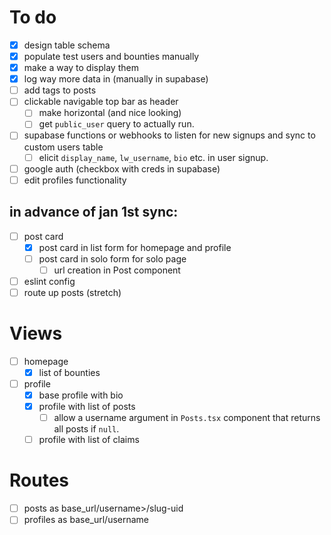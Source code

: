# To do

- [x] design table schema
- [x] populate test users and bounties manually
- [x] make a way to display them 
- [x] log way more data in (manually in supabase)
- [ ] add tags to posts
- [ ] clickable navigable top bar as header 
  - [ ] make horizontal (and nice looking) 
  - [ ] get `public_user` query to actually run. 
- [ ] supabase functions or webhooks to listen for new signups and sync to custom users table
  - [ ] elicit `display_name`, `lw_username`, `bio` etc. in user signup. 
- [ ] google auth (checkbox with creds in supabase)
- [ ] edit profiles functionality

## in advance of jan 1st sync: 
- [ ] post card
  - [x] post card in list form for homepage and profile
  - [ ] post card in solo form for solo page
    - [ ] url creation in Post component
- [ ] eslint config
- [ ] route up posts (stretch) 

# Views
- [ ] homepage
  - [x] list of bounties
- [ ] profile
  - [x] base profile with bio
  - [x] profile with list of posts
    - [ ] allow a username argument in `Posts.tsx` component that returns all posts if `null`.
  - [ ] profile with list of claims

# Routes
- [ ] posts as base_url/username>/slug-uid
- [ ] profiles as base_url/username
